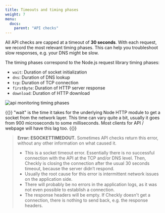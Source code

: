```yaml
---
title: Timeouts and timing phases
weight: 7
menu:
  docs:
    parent: "API checks"
---
```


All API checks are capped at a timeout of **30 seconds**. With each request, we record the most relevant timing phases. This can help you troubleshoot slow responses, e.g. your DNS might be slow.

The timing phases correspond to the Node.js request library timing phases:

- `wait`: Duration of socket initialization
- `dns`: Duration of DNS lookup
- `tcp`: Duration of TCP connection
- `firstByte`: Duration of HTTP server response
- `download`: Duration of HTTP download

![api monitoring timing phases](/docs/images/api-checks/timing-phases.png)

{{<info>}}
"wait" is the time it takes for the underlying Node HTTP module to get a socket from the network layer. This time can vary quite a bit, usually it goes from 900 microseconds to some milliseconds. Most clients for API / webpage will have this lag too. 
{{</info>}}

>**Error: ESOCKETTIMEDOUT.** Sometimes API checks return this error, without any other information on what caused it. 
>- This is a socket timeout error. Essentially there is no successful connection with the API at the TCP and/or DNS level. Then, Checkly is closing the connection after the usual 30 seconds timeout, because the server didn’t respond. 
>- Usually the root cause for this error is intermittent network issues on the application side.
>- There will probably be no errors in the application logs, as it was not even possible to establish a connection.
>- The response headers will be empty. If Checkly doesn't get a connection, there is nothing to send back, e.g. the response headers.
